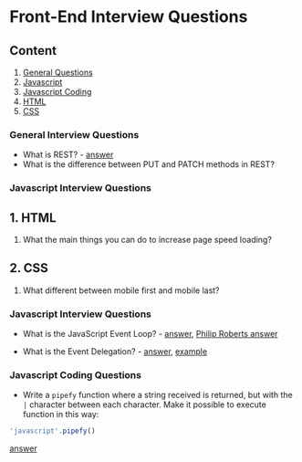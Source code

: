 # Front-End Interview Questions
## Content

1. [General Questions](#general-interview-questions)
1. [Javascript](#javascript-interview-questions)
1. [Javascript Coding](#javascript-coding-questions)
1. [HTML](#html-interview-questions)
1. [CSS](#css-interview-questions)


### General Interview Questions
* What is REST? - [answer](http://searchmicroservices.techtarget.com/definition/REST-representational-state-transfer)
* What is the difference between PUT and PATCH methods in REST?


### Javascript Interview Questions
## 1. HTML
1. What the main things you can do to increase page speed loading?
## 2. CSS
1. What different between mobile first and mobile last?


### Javascript Interview Questions

* What is the JavaScript Event Loop? - [answer](http://altitudelabs.com/blog/what-is-the-javascript-event-loop/), [Philip Roberts answer](https://www.youtube.com/watch?v=8aGhZQkoFbQ&t=1244s)

* What is the Event Delegation? - [answer](https://davidwalsh.name/event-delegate), [example](https://jsfiddle.net/thisman/h2eqfsx6/)


### Javascript Coding Questions

* Write a `pipefy` function where a string received is returned, but with the `|` character between each character. Make it possible to execute function in this way:
```javascript
'javascript'.pipefy()
```
[answer](https://jsfiddle.net/thisman/6ynaf3ot/)

